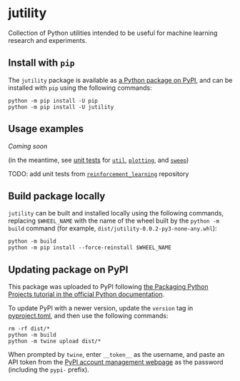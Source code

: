 # jutility

Collection of Python utilities intended to be useful for machine learning research and experiments.

## Install with `pip`

The `jutility` package is available as [a Python package on PyPI](https://pypi.org/project/jutility/), and can be installed with `pip` using the following commands:

```
python -m pip install -U pip
python -m pip install -U jutility
```

## Usage examples

*Coming soon*

(in the meantime, see [unit tests](tests/) for [`util`](tests/test_util.py), [`plotting`](tests/test_plotting.py), and [`sweep`](tests/test_sweep.py))

TODO: add unit tests from [`reinforcement_learning`](https://github.com/jakelevi1996/reinforcement_learning) repository

## Build package locally

`jutility` can be built and installed locally using the following commands, replacing `$WHEEL_NAME` with the name of the wheel built by the `python -m build` command (for example, `dist/jutility-0.0.2-py3-none-any.whl`):

```
python -m build
python -m pip install --force-reinstall $WHEEL_NAME
```

## Updating package on PyPI

This package was uploaded to PyPI following [the Packaging Python Projects tutorial in the official Python documentation](https://packaging.python.org/en/latest/tutorials/packaging-projects/).

To update PyPI with a newer version, update the `version` tag in [pyproject.toml](pyproject.toml), and then use the following commands:

```
rm -rf dist/*
python -m build
python -m twine upload dist/*
```

When prompted by `twine`, enter `__token__` as the username, and paste an API token from the [PyPI account management webpage](https://pypi.org/manage/account/) as the password (including the `pypi-` prefix).

